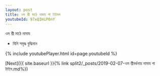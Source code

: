 ```yaml
---
layout: post
title: ওম শ্রী মাঠে নামায গা টাইমস
youtubeId: 97xQIHiP0nY
---
```

 
 
 ওম শ্রী মাঠে নামায  
 
 -  যিনি সমৃদ্ধ বুদ্ধিমান 
 
  
 
  
 
 
 
 
 
 


{% include youtubePlayer.html id=page.youtubeId %}
 
[Next]({{ site.baseurl }}{% link  split2/_posts/2019-02-07-ওম  শ্রীবর্ধনায়  নামায গা টাইম.md%})
 
